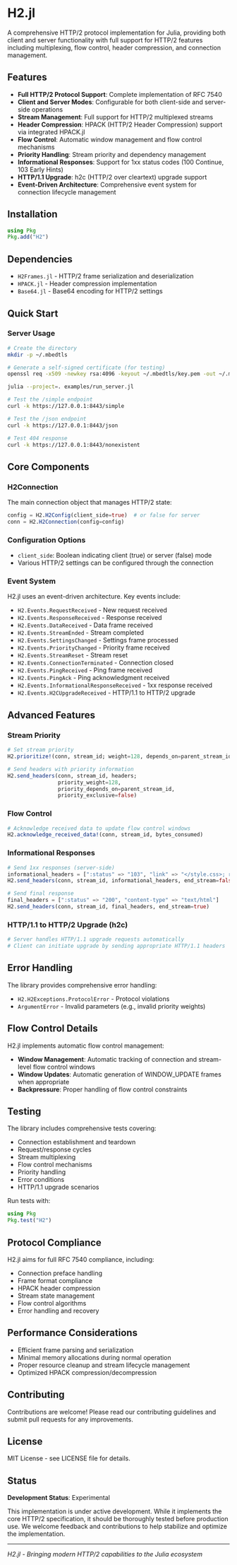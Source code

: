 # H2.jl

A comprehensive HTTP/2 protocol implementation for Julia, providing both client and server functionality with full support for HTTP/2 features including multiplexing, flow control, header compression, and connection management.

## Features

- **Full HTTP/2 Protocol Support**: Complete implementation of RFC 7540
- **Client and Server Modes**: Configurable for both client-side and server-side operations
- **Stream Management**: Full support for HTTP/2 multiplexed streams
- **Header Compression**: HPACK (HTTP/2 Header Compression) support via integrated HPACK.jl
- **Flow Control**: Automatic window management and flow control mechanisms
- **Priority Handling**: Stream priority and dependency management
- **Informational Responses**: Support for 1xx status codes (100 Continue, 103 Early Hints)
- **HTTP/1.1 Upgrade**: h2c (HTTP/2 over cleartext) upgrade support
- **Event-Driven Architecture**: Comprehensive event system for connection lifecycle management

## Installation

```julia
using Pkg
Pkg.add("H2")
```

## Dependencies

- `H2Frames.jl` - HTTP/2 frame serialization and deserialization
- `HPACK.jl` - Header compression implementation
- `Base64.jl` - Base64 encoding for HTTP/2 settings

## Quick Start

### Server Usage

```bash
# Create the directory
mkdir -p ~/.mbedtls

# Generate a self-signed certificate (for testing)
openssl req -x509 -newkey rsa:4096 -keyout ~/.mbedtls/key.pem -out ~/.mbedtls/cert.pem -days 365 -nodes

julia --project=. examples/run_server.jl

# Test the /simple endpoint
curl -k https://127.0.0.1:8443/simple

# Test the /json endpoint  
curl -k https://127.0.0.1:8443/json

# Test 404 response
curl -k https://127.0.0.1:8443/nonexistent
```
## Core Components

### H2Connection

The main connection object that manages HTTP/2 state:

```julia
config = H2.H2Config(client_side=true)  # or false for server
conn = H2.H2Connection(config=config)
```

### Configuration Options

- `client_side`: Boolean indicating client (true) or server (false) mode
- Various HTTP/2 settings can be configured through the connection

### Event System

H2.jl uses an event-driven architecture. Key events include:

- `H2.Events.RequestReceived` - New request received
- `H2.Events.ResponseReceived` - Response received
- `H2.Events.DataReceived` - Data frame received
- `H2.Events.StreamEnded` - Stream completed
- `H2.Events.SettingsChanged` - Settings frame processed
- `H2.Events.PriorityChanged` - Priority frame received
- `H2.Events.StreamReset` - Stream reset
- `H2.Events.ConnectionTerminated` - Connection closed
- `H2.Events.PingReceived` - Ping frame received
- `H2.Events.PingAck` - Ping acknowledgment received
- `H2.Events.InformationalResponseReceived` - 1xx response received
- `H2.Events.H2CUpgradeReceived` - HTTP/1.1 to HTTP/2 upgrade

## Advanced Features

### Stream Priority

```julia
# Set stream priority
H2.prioritize!(conn, stream_id; weight=128, depends_on=parent_stream_id, exclusive=false)

# Send headers with priority information
H2.send_headers(conn, stream_id, headers; 
                priority_weight=128, 
                priority_depends_on=parent_stream_id, 
                priority_exclusive=false)
```

### Flow Control

```julia
# Acknowledge received data to update flow control windows
H2.acknowledge_received_data!(conn, stream_id, bytes_consumed)
```

### Informational Responses

```julia
# Send 1xx responses (server-side)
informational_headers = [":status" => "103", "link" => "</style.css>; rel=preload; as=style"]
H2.send_headers(conn, stream_id, informational_headers, end_stream=false)

# Send final response
final_headers = [":status" => "200", "content-type" => "text/html"]
H2.send_headers(conn, stream_id, final_headers, end_stream=true)
```

### HTTP/1.1 to HTTP/2 Upgrade (h2c)

```julia
# Server handles HTTP/1.1 upgrade requests automatically
# Client can initiate upgrade by sending appropriate HTTP/1.1 headers
```

## Error Handling

The library provides comprehensive error handling:

- `H2.H2Exceptions.ProtocolError` - Protocol violations
- `ArgumentError` - Invalid parameters (e.g., invalid priority weights)

## Flow Control Details

H2.jl implements automatic flow control management:

- **Window Management**: Automatic tracking of connection and stream-level flow control windows
- **Window Updates**: Automatic generation of WINDOW_UPDATE frames when appropriate
- **Backpressure**: Proper handling of flow control constraints

## Testing

The library includes comprehensive tests covering:

- Connection establishment and teardown
- Request/response cycles
- Stream multiplexing
- Flow control mechanisms
- Priority handling
- Error conditions
- HTTP/1.1 upgrade scenarios

Run tests with:

```julia
using Pkg
Pkg.test("H2")
```

## Protocol Compliance

H2.jl aims for full RFC 7540 compliance, including:

- Connection preface handling
- Frame format compliance
- HPACK header compression
- Stream state management
- Flow control algorithms
- Error handling and recovery

## Performance Considerations

- Efficient frame parsing and serialization
- Minimal memory allocations during normal operation
- Proper resource cleanup and stream lifecycle management
- Optimized HPACK compression/decompression

## Contributing

Contributions are welcome! Please read our contributing guidelines and submit pull requests for any improvements.

## License

MIT License - see LICENSE file for details.

## Status

**Development Status**: Experimental

This implementation is under active development. While it implements the core HTTP/2 specification, it should be thoroughly tested before production use. We welcome feedback and contributions to help stabilize and optimize the implementation.

---

*H2.jl - Bringing modern HTTP/2 capabilities to the Julia ecosystem*
